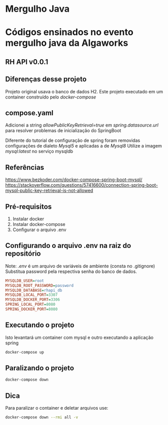 
# Mergulho Java
# Códigos ensinados no evento mergulho java da Algaworks


## RH API v0.0.1 ##

## Diferenças desse projeto ##
Projeto original usava o banco de dados H2.
Este projeto executado em um container construído pelo *docker-compose*



## compose.yaml ##
Adicionei a string *allowPublicKeyRetrieval=true* em  *spring.datasource.url* para resolver problemas de inicialização do SpringBoot

Diferente do tutorial de configuração de spring foram removidas configurações de dialeto *Mysql5* e aplicadas a de *Mysql8*
Utilize a imagem *mysql:latest* no serviço mysqldb

## Referências ##
https://www.bezkoder.com/docker-compose-spring-boot-mysql/
https://stackoverflow.com/questions/57416600/connection-spring-boot-mysql-public-key-retrieval-is-not-allowed
## Pré-requisitos ##
1.  Instalar docker
2.  Instalar docker-compose
3.  Configurar o arquivo .env

## Configurando o arquivo .env na raiz do **repositório** ##
Note: *.env* é um arquivo de variáveis de ambiente (consta no .gitignore)
Substitua password pela respectiva senha do banco de dados.
```ini
MYSQLDB_USER=root
MYSQLDB_ROOT_PASSWORD=password
MYSQLDB_DATABASE=rhapi_db
MYSQLDB_LOCAL_PORT=3307
MYSQLDB_DOCKER_PORT=3306
SPRING_LOCAL_PORT=8080
SPRING_DOCKER_PORT=8080

```
## Executando  o projeto ##

Isto levantará um container com mysql e outro executando a aplicação spring
```bash 
docker-compose up
```

## Paralizando o projeto ## 
```bash
docker-compose down 
```
## Dica ##
Para paralizar o container e deletar arquivos use: 

```bash
docker-compose down --rmi all -v
```